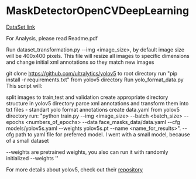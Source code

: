 # MaskDetectorOpenCVDeepLearning

[DataSet link](https://www.kaggle.com/andrewmvd/face-mask-detection)

For Analysis, please read Readme.pdf

Run dataset_transformation.py --img <image_size>, by default image size will be 400x400 pixels.
This file will resize all images to specific dimensions and change initial xml annotations so they match new images

git clone https://github.com/ultralytics/yolov5 to root directory
run "pip install -r requirements.txt" from yolov5 directory
Run yolo_format_data.py
This script will:

split images to train,test and validation
create appropriate directory structure in yolov5 directory
parce xml annotations and transform them into txt files - standart yolo format annotations
create data.yaml
from yolov5 directory run: "python train.py --img <image_size> --batch <batch_size> --epochs <numbers_of_epochs> --data face_masks_data/data.yaml --cfg models/yolov5s.yaml --weights yolov5s.pt --name <name_for_results>".
--cfg path to yaml file for preferred model. I went with a small model, because of a small dataset

--weights are pretrained weights, you also can run it with randomly initialized --weights ''

For more details about yolov5, check out their [repository](https://github.com/ultralytics/yolov5)
